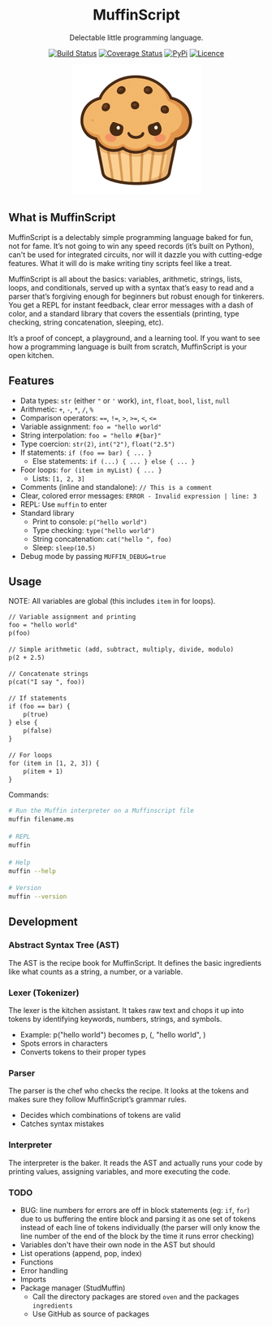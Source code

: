 <div align="center">

# MuffinScript

Delectable little programming language.

[![Build Status](https://github.com/justintime50/muffinscript/workflows/build/badge.svg)](https://github.com/justintime50/muffinscript/actions)
[![Coverage Status](https://coveralls.io/repos/github/justintime50/muffinscript/badge.svg?branch=main)](https://coveralls.io/github/justintime50/muffinscript?branch=main)
[![PyPi](https://img.shields.io/pypi/v/muffinscript)](https://pypi.org/project/muffinscript)
[![Licence](https://img.shields.io/github/license/justintime50/muffinscript)](LICENSE)

<img src="https://raw.githubusercontent.com/justintime50/assets/main/src/muffinscript/showcase.png" width="256px" alt="Showcase">

</div>

## What is MuffinScript

MuffinScript is a delectably simple programming language baked for fun, not for fame. It’s not going to win any speed records (it’s built on Python), can't be used for integrated circuits, nor will it dazzle you with cutting-edge features. What it will do is make writing tiny scripts feel like a treat.

MuffinScript is all about the basics: variables, arithmetic, strings, lists, loops, and conditionals, served up with a syntax that’s easy to read and a parser that’s forgiving enough for beginners but robust enough for tinkerers. You get a REPL for instant feedback, clear error messages with a dash of color, and a standard library that covers the essentials (printing, type checking, string concatenation, sleeping, etc).

It’s a proof of concept, a playground, and a learning tool. If you want to see how a programming language is built from scratch, MuffinScript is your open kitchen.

## Features

- Data types: `str` (either `"` or `'` work), `int`, `float`, `bool`, `list`, `null`
- Arithmetic: `+`, `-`, `*`, `/`, `%`
- Comparison operators: `==`, `!=`, `>`, `>=`, `<`, `<=`
- Variable assignment: `foo = "hello world"`
- String interpolation: `foo = "hello #{bar}"`
- Type coercion: `str(2)`, `int("2")`, `float("2.5")`
- If statements: `if (foo == bar) { ... }`
  - Else statements: `if (...) { ... } else { ... }`
- Foor loops: `for (item in myList) { ... }`
  - Lists: `[1, 2, 3]`
- Comments (inline and standalone): `// This is a comment`
- Clear, colored error messages: `ERROR - Invalid expression | line: 3`
- REPL: Use `muffin` to enter
- Standard library
  - Print to console: `p("hello world")`
  - Type checking: `type("hello world")`
  - String concatenation: `cat("hello ", foo)`
  - Sleep: `sleep(10.5)`
- Debug mode by passing `MUFFIN_DEBUG=true`

## Usage

NOTE: All variables are global (this includes `item` in for loops).

```ms
// Variable assignment and printing
foo = "hello world"
p(foo)

// Simple arithmetic (add, subtract, multiply, divide, modulo)
p(2 + 2.5)

// Concatenate strings
p(cat("I say ", foo))

// If statements
if (foo == bar) {
    p(true)
} else {
    p(false)
}

// For loops
for (item in [1, 2, 3]) {
    p(item + 1)
}
```

Commands:

```sh
# Run the Muffin interpreter on a Muffinscript file
muffin filename.ms

# REPL
muffin

# Help
muffin --help

# Version
muffin --version
```

## Development

### Abstract Syntax Tree (AST)

The AST is the recipe book for MuffinScript. It defines the basic ingredients like what counts as a string, a number, or a variable.

### Lexer (Tokenizer)

The lexer is the kitchen assistant. It takes raw text and chops it up into tokens by identifying keywords, numbers, strings, and symbols.

- Example: p("hello world") becomes p, (, "hello world", )
- Spots errors in characters
- Converts tokens to their proper types

### Parser

The parser is the chef who checks the recipe. It looks at the tokens and makes sure they follow MuffinScript’s grammar rules.

- Decides which combinations of tokens are valid
- Catches syntax mistakes

### Interpreter

The interpreter is the baker. It reads the AST and actually runs your code by printing values, assigning variables, and more executing the code.

### TODO

- BUG: line numbers for errors are off in block statements (eg: `if`, `for`) due to us buffering the entire block and parsing it as one set of tokens instead of each line of tokens individually (the parser will only know the line number of the end of the block by the time it runs error checking)
- Variables don't have their own node in the AST but should
- List operations (append, pop, index)
- Functions
- Error handling
- Imports
- Package manager (StudMuffin)
  - Call the directory packages are stored `oven` and the packages `ingredients`
  - Use GitHub as source of packages
